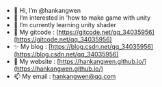- 👋 Hi, I’m @hankangwen
- 👀 I’m interested in 'how to make game with unity
- 🌱 I’m currently learning unity shader
- 💞️ My gitcode : [https://gitcode.net/qq_34035956](https://gitcode.net/qq_34035956)
- ✨ My blog : [https://blog.csdn.net/qq_34035956](https://blog.csdn.net/qq_34035956)
- 📢 My website : [https://hankangwen.github.io/](https://hankangwen.github.io/)
- 📫 My email : hankangwen@qq.com 
<!---
hankangwen/hankangwen is a ✨ special ✨ repository because its `README.md` (this file) appears on your GitHub profile.
You can click the Preview link to take a look at your changes.
--->

